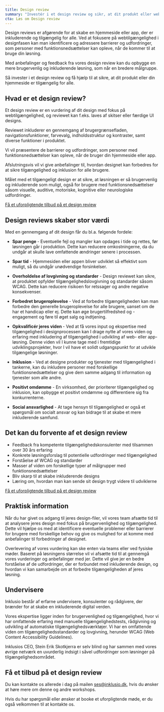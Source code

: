 ```yaml
---
title: Design review
summary: "Investér i et design review og sikr, at dit produkt eller website er tilgængeligt for alle. Design reviewet er en gennemgang af interface mock-ups eller designsystemer med det mål at forebygge tilgængelighedsproblemer før udviklingerne begynder at skrive koden."
cta: Læs om Design review
---
```


<p>Design reviews er afgørende for at skabe en hjemmeside eller app, der er inkluderende og tilgængelig for alle. Ved at fokusere på webtilgængelighed i designfasen kan man identificere og adressere barrierer og udfordringer, som personer med funktionsnedsættelser kan opleve, når de kommer til at bruge din løsning.</p>
<p>Med anbefalinger og feedback fra vores design review kan du opbygge en mere brugervenlig og inkluderende løsning, som når en bredere målgruppe. </p>
<p>Så invester i et design review og få hjælp til at sikre, at dit produkt eller din hjemmeside er tilgængelig for alle.</p>

## Hvad er et design review? 

<p>Et design review er en vurdering af dit design med fokus på webtilgængelighed, og reviewet kan f.eks. laves af skitser eller færdige UI designs. </p>
<p>Reviewet inkluderer en gennemgang af brugergrænsefladen, navigationsfunktioner, farvevalg, indholdsstruktur og kontraster, samt diverse funktioner i produktet. </p>
<p>Vi vil præsentere de barrierer og udfordringer, som personer med funktionsnedsættelser kan opleve, når de bruger din hjemmeside eller app.</p>
<p>Afslutningsvis vil vi give anbefalinger til, hvordan designet kan forbedres for at sikre tilgængelighed og inklusion for alle brugere. </p>
<p>Målet med et tilgængeligt design er at sikre, at løsningen er så brugervenlig og inkluderende som muligt, også for brugere med funktionsnedsættelser såsom visuelle, auditive, motoriske, kognitive eller neurologiske udfordringer.</p>

<a href="#CTA" class="btn btn-primary">Få et uforpligtende tilbud på et design review</a>

## Design reviews skaber stor værdi
Med en gennemgang af dit design får du bl.a. følgende fordele: 

* <b>Spar penge </b> - Eventuelle fejl og mangler kan opdages i tide og rettes, før løsningen går i produktion.  Dette kan reducere omkostningerne, da du undgår at skulle lave omfattende ændringer senere i processen.

* <b>Spar tid</b> - Hjemmesiden eller appen bliver udviklet så effektivt som muligt, så du undgår unødvendige forsinkelser.

* <b>Overholdelse af lovgivning og standarder</b> - Design reviewet kan sikre, at produktet opfylder tilgængelighedslovgivning og standarder såsom WCAG. Dette kan reducere risikoen for retssager og andre negative konsekvenser.

* <b>Forbedret brugeroplevelse</b> - Ved at forbedre tilgængeligheden kan man forbedre den generelle brugeroplevelse for alle brugere, uanset om de har et handicap eller ej. Dette kan øge brugertilfredshed og -engagement og føre til øget salg og indtjening.

* <b>Opkvalificér jeres viden </b> - Ved at få vores input og ekspertise med tilgængelighed i designprocessen kan I drage nytte af vores viden og erfaring med inkludering af tilgængelighed i udvikling af web- eller app-løsning. Denne viden vil I kunne tage med i fremtidige udviklingsprojekter, hvor I vil have et solidt udgangspunkt for at udvikle tilgængelige løsninger.

* <b>Inklusion</b> - Ved at designe produkter og tjenester med tilgængelighed i tankerne, kan du inkludere personer med forskellige funktionsnedsættelser og give dem samme adgang til information og tjenester som alle andre.

* <b>Positivt omdømme</b> - En virksomhed, der prioriterer tilgængelighed og inklusion, kan opbygge et positivt omdømme og differentiere sig fra konkurrenterne.

* <b>Social ansvarlighed</b> - At tage hensyn til tilgængelighed er også et spørgsmål om socialt ansvar og kan bidrage til at skabe et mere inkluderende samfund.

## Det kan du forvente af et design review
*	Feedback fra kompetente tilgængelighedskonsulenter med tilsammen over 30 års erfaring 
*	Konkrete løsningsforslag til potentielle udfordringer med tilgængelighed 
*	Forståelse af WCAG og standarder 
*	Masser af viden om forskellige typer af målgrupper med funktionsnedsættelser
*	Bliv skarp til at skabe inkluderende designs
*	Læring om, hvordan man kan sende sit design trygt videre til udviklerne 

<a href="#CTA" class="btn btn-primary">Få et uforpligtende tilbud på et design review</a>

## Praktisk information
<p>Når du har givet os adgang til jeres design-filer, vil vores team afsætte tid til at analysere jeres design med fokus på brugervenlighed og tilgængelighed. Dette vil hjælpe os med at identificere eventuelle problemer eller barrierer for brugere med forskellige behov og give os mulighed for at komme med anbefalinger til forbedringer af designet.</p>
<p>Overlevering af vores vurdering kan ske enten via teams eller ved fysiske møder. Baseret på løsningens størrelse vil vi afsætte tid til at gennemgå vores vurderinger og anbefalinger med jer. Dette vil give jer en bedre forståelse af de udfordringer, der er forbundet med inkluderende design, og hvordan vi kan samarbejde om at forbedre tilgængeligheden af jeres løsning.</p>

## Undervisere
<p>Inklusio består af erfarne undervisere, konsulenter og rådgivere, der brænder for at skabe en inkluderende digital verden.</p> 

<p>Vores ekspertise ligger inden for brugervenlighed og tilgængelighed, hvor vi har omfattende erfaring med manuelle tilgængelighedstests, rådgivning og udvikling af automatiske tilgængelighedsværktøjer. Vi har en omfattende viden om tilgængelighedsstandarder og lovgivning, herunder WCAG (Web Content Accessibility Guidelines). </p> 

<p>Inklusios CEO, Stein Erik Skotkjerra er selv blind og har sammen med vores øvrige netværk en uvurderlig indsigt i såvel udfordringer som løsninger på tilgængelighedsområdet.</p>

## <a id="CTA"></a>Få et tilbud på et design review
<p>Du kan kontakte os allerede i dag på mailen <a href="mailto:info@inklusio.dk">ses@inklusio.dk</a>, hvis du ønsker at høre mere om denne og andre workshops.</p> 

<p>Hvis du har spørgsmål eller ønsker at booke et uforpligtende møde, er du også velkommen til at kontakte os.</p>
